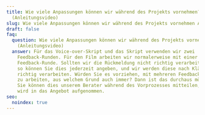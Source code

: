 ```yaml
---
title: Wie viele Anpassungen können wir während des Projekts vornehmen?
  (Anleitungsvideo)
slug: Wie viele Anpassungen können wir während des Projekts vornehmen Anleitungsvideo
draft: false
faq:
  question: Wie viele Anpassungen können wir während des Projekts vornehmen?
    (Anleitungsvideo)
  answer: Für das Voice-over-Skript und das Skript verwenden wir zwei
    Feedback-Runden. Für den Film arbeiten wir normalerweise mit einer
    Feedback-Runde. Sollten wir die Rückmeldung nicht richtig verarbeitet haben,
    so können Sie dies jederzeit angeben, und wir werden diese nach Klärung
    richtig verarbeiten. Würden Sie es vorziehen, mit mehreren Feedback-Runden
    zu arbeiten, aus welchem Grund auch immer? Dann ist das durchaus möglich!
    Sie können dies unserem Berater während des Vorprozesses mitteilen, und es
    wird in das Angebot aufgenommen.
seo:
  noindex: true
---
```

